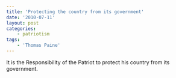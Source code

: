 ```yaml
---
title: 'Protecting the country from its government'
date: '2010-07-11'
layout: post
categories:
    - patriotism
tags:
    - 'Thomas Paine'
---
```


It is the Responsibility of the Patriot to protect his country from its government.